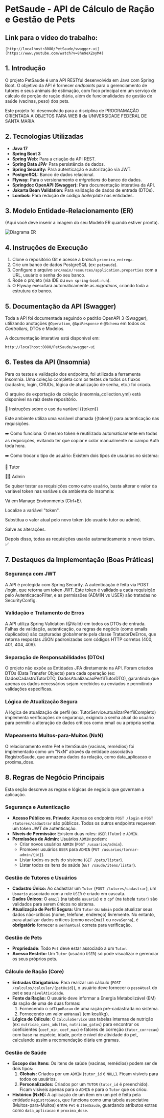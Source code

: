 # PetSaude - API de Cálculo de Ração e Gestão de Pets

## Link para o vídeo do trabalho:
```http
[http://localhost:8080/PetSaude/swagger-ui](https://www.youtube.com/watch?v=8he9eXZoyM4)
```

## 1. Introdução

O projeto PetSaude é uma API RESTful desenvolvida em Java com Spring Boot. O objetivo da API é fornecer *endpoints* para o gerenciamento de tutores e seus animais de estimação, com foco principal em um serviço de cálculo de porção de ração diária, além de funcionalidades de gestão de saúde (vacinas, peso) dos pets.

Este projeto foi desenvolvido para a disciplina de PROGRAMAÇÃO ORIENTADA A OBJETOS PARA WEB II  da UNIVERSIDADE FEDERAL DE SANTA MARIA.

## 2. Tecnologias Utilizadas

* **Java 17**
* **Spring Boot 3**
* **Spring Web:** Para a criação da API REST.
* **Spring Data JPA:** Para persistência de dados.
* **Spring Security:** Para autenticação e autorização via JWT.
* **PostgreSQL:** Banco de dados relacional.
* **Flyway:** Para o versionamento e *migrations* do banco de dados.
* **Springdoc OpenAPI (Swagger):** Para documentação interativa da API.
* **Jakarta Bean Validation:** Para validação de dados de entrada (DTOs).
* **Lombok:** Para redução de código *boilerplate* nas entidades.

## 3. Modelo Entidade-Relacionamento (ER)

(Aqui você deve inserir a imagem do seu Modelo ER quando estiver pronta).

![Diagrama ER](img/modeloER.jpg)

## 4. Instruções de Execução

1.  Clone o repositório Git e acesse a *branch* `primeira_entrega`.
2.  Crie um banco de dados PostgreSQL (ex: `petsaude`).
3.  Configure o arquivo `src/main/resources/application.properties` com a URL, usuário e senha do seu banco.
4.  Rode o projeto (via IDE ou `mvn spring-boot:run`).
5.  O Flyway executará automaticamente as *migrations*, criando toda a estrutura do banco.

## 5. Documentação da API (Swagger)

Toda a API foi documentada seguindo o padrão OpenAPI 3 (Swagger), utilizando anotações `@Operation`, `@ApiResponse` e `@Schema` em todos os *Controllers*, DTOs e Modelos.

A documentação interativa está disponível em:

```http
http://localhost:8080/PetSaude/swagger-ui
```

## 6. Testes da API (Insomnia)

Para os testes e validação dos endpoints, foi utilizada a ferramenta Insomnia. Uma coleção completa com os testes de todos os fluxos (cadastro, login, CRUDs, lógica de atualização de senha, etc.) foi criada.

O arquivo de exportação da coleção (insomnia_collection.yml) está disponível na raiz deste repositório.

🔐 Instruções sobre o uso da variável {{token}}

Este ambiente utiliza uma variável chamada {{token}} para autenticação nas requisições.

➡️ Como funciona:
O mesmo token é reutilizado automaticamente em todas as requisições, evitando ter que copiar e colar manualmente no campo Auth toda hora.

➡️ Como trocar o tipo de usuário:
Existem dois tipos de usuários no sistema:

👤 Tutor

🧑‍💼 Admin

Se quiser testar as requisições como outro usuário, basta alterar o valor da variável token nas variáveis de ambiente do Insomnia:

Vá em Manage Environments (Ctrl+E).

Localize a variável "token".

Substitua o valor atual pelo novo token (do usuário tutor ou admin).

Salve as alterações.

Depois disso, todas as requisições usarão automaticamente o novo token. ✅

## 7. Destaques da Implementação (Boas Práticas)

### Segurança com JWT
A API é protegida com Spring Security. A autenticação é feita via POST /login, que retorna um token JWT. Este token é validado a cada requisição pelo AutenticacaoFilter, e as permissões (ADMIN vs USER) são tratadas no SecurityConfig.

### Validação e Tratamento de Erros
A API utiliza Spring Validation (@Valid) em todos os DTOs de entrada. Falhas de validação, autenticação, ou regras de negócio (como emails duplicados) são capturadas globalmente pela classe TratadorDeErros, que retorna respostas JSON padronizadas com códigos HTTP corretos (400, 401, 404, 409).

### Separação de Responsabilidades (DTOs)
O projeto não expõe as Entidades JPA diretamente na API. Foram criados DTOs (Data Transfer Objects) para cada operação (ex: DadosCadastroTutorDTO, DadosAtualizacaoPerfilTutorDTO), garantindo que apenas os dados necessários sejam recebidos ou enviados e permitindo validações específicas.

### Lógica de Atualização Segura
A lógica de atualização de perfil (ex: TutorService.atualizarPerfilCompleto) implementa verificações de segurança, exigindo a senha atual do usuário para permitir a alteração de dados críticos como email ou a própria senha.

### Mapeamento Muitos-para-Muitos (NxN)
O relacionamento entre Pet e ItemSaude (vacinas, remédios) foi implementado como um "NxN" através da entidade associativa RegistroSaude, que armazena dados da relação, como data_aplicacao e proxima_dose.


## 8. Regras de Negócio Principais

Esta seção descreve as regras e lógicas de negócio que governam a aplicação.

### Segurança e Autenticação

* **Acesso Público vs. Privado:** Apenas os endpoints `POST /login` e `POST /tutores/cadastrar` são públicos. Todos os outros endpoints requerem um token JWT de autenticação.
* **Níveis de Permissão:** Existem duas roles: `USER` (Tutor) e `ADMIN`.
* **Permissões de Admin:** Usuários `ADMIN` podem:
    * Criar novos usuários `ADMIN` (`POST /usuarios/admin`).
    * Promover usuários `USER` para `ADMIN` (`PUT /usuarios/tornar-admin/{id}`).
    * Listar todos os pets do sistema (`GET /pets/listar`).
    * Listar todos os itens de saúde (`GET /saude/itens/listar`).

### Gestão de Tutores e Usuários

* **Cadastro Único:** Ao cadastrar um `Tutor` (`POST /tutores/cadastrar`), um `Usuario` associado com a role `USER` é criado em cascata.
* **Dados Únicos:** O `email` (na tabela `usuario`) e o `cpf` (na tabela `tutor`) são validados para serem únicos no sistema.
* **Atualização de Perfil Segura:** Um `Tutor` ou `Admin` pode atualizar seus dados não-críticos (nome, telefone, endereço) livremente. No entanto, para atualizar dados críticos (como `novoEmail` ou `novaSenha`), é **obrigatório** fornecer a `senhaAtual` correta para verificação.

### Gestão de Pets

* **Propriedade:** Todo `Pet` deve estar associado a um `Tutor`.
* **Acesso Restrito:** Um `Tutor` (usuário `USER`) só pode visualizar e gerenciar os seus próprios pets.

### Cálculo de Ração (Core)

* **Entradas Obrigatórias:** Para realizar um cálculo (`POST /calculos/calcular/{petUuid}`), o usuário deve fornecer o `pesoAtual` do pet e seu `nivelAtividade`.
* **Fonte da Ração:** O usuário deve informar a Energia Metabolizável (EM) da ração de uma de duas formas:
    1.  Fornecendo o `idTipoRacao` de uma ração pré-cadastrada no sistema.
    2.  Fornecendo um valor `emManual` (em kcal/kg).
* **Lógica de Cálculo:** O `CalculoService` usa tabelas internas de nutrição (ex: `nutricao_caes_adultos`, `nutricao_gatos`) para encontrar os coeficientes (`coef_min`, `coef_max`) e fatores de correção (`fator_correcao`) com base na espécie, idade, porte e nível de atividade do pet, calculando assim a recomendação diária em gramas.

### Gestão de Saúde

* **Escopo dos Itens:** Os itens de saúde (vacinas, remédios) podem ser de dois tipos:
    1.  **Globais:** Criados por um `ADMIN` (`tutor_id` é `NULL`). Ficam visíveis para todos os usuários.
    2.  **Personalizados:** Criados por um `TUTOR` (`tutor_id` é preenchido). Ficam visíveis apenas para o `ADMIN` e para o `Tutor` que os criou.
* **Histórico (NxN):** A aplicação de um item em um pet é feita pela entidade `RegistroSaude`, que funciona como uma tabela associativa (Muitos-para-Muitos) entre `Pet` e `ItemSaude`, guardando atributos extras como `data_aplicacao` e `proxima_dose`.


